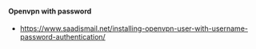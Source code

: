 #### Openvpn with password

- https://www.saadismail.net/installing-openvpn-user-with-username-password-authentication/
